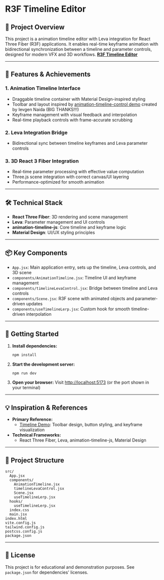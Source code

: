 # R3F Timeline Editor

## 🎯 Project Overview

This project is a animation timeline editor with Leva integration for React Three Fiber (R3F) applications. It enables real-time keyframe animation with bidirectional synchronization between a timeline and parameter controls, designed for modern VFX and 3D workflows.
[**R3F Timeline Editor**](https://moykul.github.io/R3F-timeline-editor/)

---

## 🚀 Features & Achievements

### 1. Animation Timeline Interface
- Draggable timeline container with Material Design-inspired styling
- Toolbar and layout inspired by [animation-timeline-control demo](https://ievgennaida.github.io/animation-timeline-control/) created by Ievgen Naida (BIG THANKS!!!)
- Keyframe management with visual feedback and interpolation
- Real-time playback controls with frame-accurate scrubbing

### 2. Leva Integration Bridge
- Bidirectional sync between timeline keyframes and Leva parameter controls

### 3. 3D React 3 Fiber Integration
- Real-time parameter processing with effective value computation
- Three.js scene integration with correct canvas/UI layering
- Performance-optimized for smooth animation

---

## 🛠️ Technical Stack
- **React Three Fiber**: 3D rendering and scene management
- **Leva**: Parameter management and UI controls
- **animation-timeline-js**: Core timeline and keyframe logic
- **Material Design**: UI/UX styling principles

---

## 📦 Key Components

- `App.jsx`: Main application entry, sets up the timeline, Leva controls, and 3D scene
- `components/AnimationTimeline.jsx`: Timeline UI and keyframe management
- `components/timelineLevaControl.jsx`: Bridge between timeline and Leva controls
- `components/Scene.jsx`: R3F scene with animated objects and parameter-driven updates
- `components/useTimelineLerp.jsx`: Custom hook for smooth timeline-driven interpolation

---

## 🏁 Getting Started

1. **Install dependencies:**
   ```bash
   npm install
   ```
2. **Start the development server:**
   ```bash
   npm run dev
   ```
3. **Open your browser:**
   Visit [http://localhost:5173](http://localhost:5173) (or the port shown in your terminal)

---

## 💡 Inspiration & References

- **Primary Reference:**
  - [Timeline Demo](https://ievgennaida.github.io/animation-timeline-control/): Toolbar design, button styling, and keyframe visualization
- **Technical Frameworks:**
  - React Three Fiber, Leva, animation-timeline-js, Material Design

---

## 📁 Project Structure

```
src/
  App.jsx
  components/
    AnimationTimeline.jsx
    timelineLevaControl.jsx
    Scene.jsx
    useTimelineLerp.jsx
  hooks/
    useTimelineLerp.jsx
  index.css
  main.jsx
index.html
vite.config.js
tailwind.config.js
postcss.config.js
package.json
```

---

## 📝 License

This project is for educational and demonstration purposes. See `package.json` for dependencies' licenses.
